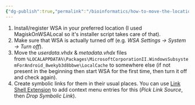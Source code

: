 ```yaml
---
{"dg-publish":true,"permalink":"/bioinformatics/how-to-move-the-location-of-windows-subsystem-for-android-wsa/"}
---
```


1. Install/register WSA in your preferred location (I used MagiskOnWSALocal so it's installer script takes care of that).
2. Make sure that WSA is actually turned off (e.g. _WSA Settings -> System -> Turn off_).
3. Move the _userdata.vhdx_ & _metadata.vhdx_ files from `%LOCALAPPDATA%\Packages\MicrosoftCorporationII.WindowsSubsystemForAndroid_8wekyb3d8bbwe\LocalCache` to somewhere else (if not present in the beginning then start WSA for the first time, then turn it off and check again).
4. Create symbolic links for them in their usual places. You can use [Link Shell Extension](https://schinagl.priv.at/nt/hardlinkshellext/linkshellextension.html) to add context menu entries for this (_Pick Link Source_, then _Drop Symbolic Link_).

